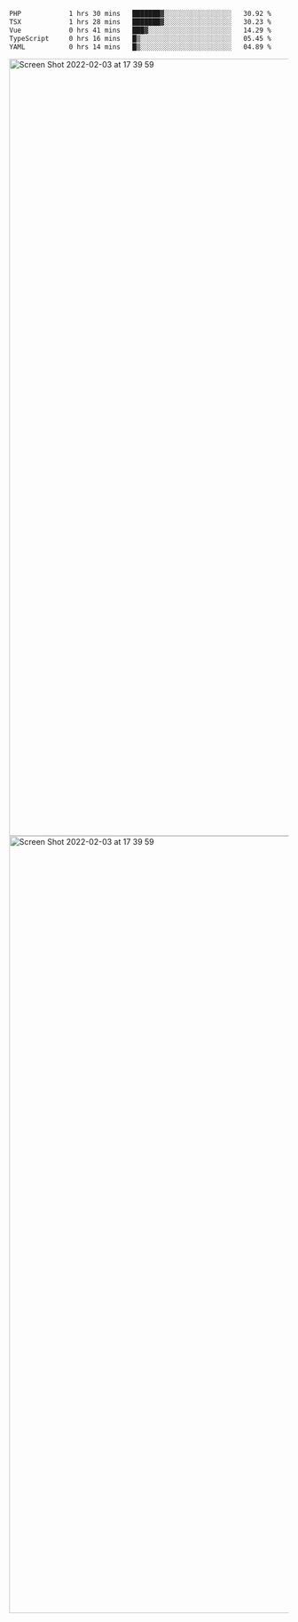 <!--START_SECTION:waka-->

```txt
PHP            1 hrs 30 mins   ███████▓░░░░░░░░░░░░░░░░░   30.92 %
TSX            1 hrs 28 mins   ███████▓░░░░░░░░░░░░░░░░░   30.23 %
Vue            0 hrs 41 mins   ███▓░░░░░░░░░░░░░░░░░░░░░   14.29 %
TypeScript     0 hrs 16 mins   █▒░░░░░░░░░░░░░░░░░░░░░░░   05.45 %
YAML           0 hrs 14 mins   █▒░░░░░░░░░░░░░░░░░░░░░░░   04.89 %
```

<!--END_SECTION:waka-->

<img width="1400" alt="Screen Shot 2022-02-03 at 17 39 59" src="https://user-images.githubusercontent.com/45716542/152387304-f2b60485-53a6-4f4b-a818-5cefb1b0c0ae.png">
<img width="1400" alt="Screen Shot 2022-02-03 at 17 39 59" src="https://user-images.githubusercontent.com/45716542/152387273-ea5cdf21-2a45-44da-8bef-00c1763b1d42.png">
